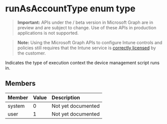 ﻿# runAsAccountType enum type

> **Important:** APIs under the / beta version in Microsoft Graph are in preview and are subject to change. Use of these APIs in production applications is not supported.

> **Note:** Using the Microsoft Graph APIs to configure Intune controls and policies still requires that the Intune service is [correctly licensed](https://go.microsoft.com/fwlink/?linkid=839381) by the customer.

Indicates the type of execution context the device management script runs in.
## Members
|Member|Value|Description|
|:---|:---|:---|
|system|0|Not yet documented|
|user|1|Not yet documented|






